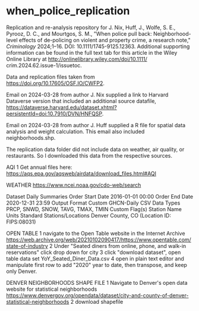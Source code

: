 # when_police_replication
Replication and re-analysis repository for J. Nix, Huff, J., Wolfe, S. E., Pyrooz, D. C., and Mourtgos, S. M., "When police pull back: Neighborhood-level effects of de-policing on violent and property crime, a research note," _Criminology_ 2024;1–16. DOI: 10.1111/1745-9125.12363. Additional supporting information can be found in the full text tab for this article in the Wiley Online Library at http://onlinelibrary.wiley.com/doi/10.1111/ crim.2024.62.issue-1/issuetoc.

Data and replication files taken from https://doi.org/10.17605/OSF.IO/CWFP2.

Email on 2024-03-28 from author J. Nix supplied a link to Harvard Dataverse version that included an additional source datafile, https://dataverse.harvard.edu/dataset.xhtml?persistentId=doi:10.7910/DVN/HNFQSP.

Email on 2024-03-28 from author J. Huff supplied a R file for spatial data analysis and weight calculation. This email also included neighborhoods.shp. 



The replication data folder did not include data on weather, air quality, or restaurants. So I downloaded this data from the respective sources.

AQI
1 Get annual files here: https://aqs.epa.gov/aqsweb/airdata/download_files.html#AQI

WEATHER
https://www.ncei.noaa.gov/cdo-web/search

Dataset Daily Summaries
Order Start Date 2016-01-01 00:00
Order End Date 2020-12-31 23:59
Output Format Custom GHCN-Daily CSV
Data Types PRCP, SNWD, SNOW, TAVG, TMAX, TMIN
Custom Flag(s) Station Name
Units Standard
Stations/Locations Denver County, CO (Location ID: FIPS:08031)

OPEN TABLE
1 navigate to the Open Table website in the Internet Archive https://web.archive.org/web/20210102090417/https://www.opentable.com/state-of-industry
2 Under "Seated diners from online, phone, and walk-in reservations" click drop down for city
3 click "download dataset", open table data set YoY_Seated_Diner_Data.csv
4 open in plain text editor and manipulate first row to add "2020" year to date, then transpose, and keep only Denver.

DENVER NEIGHBORHOODS SHAPE FILE
1 Navigate to Denver's open data website for statistical neighborhoods https://www.denvergov.org/opendata/dataset/city-and-county-of-denver-statistical-neighborhoods
2 download shapefile
